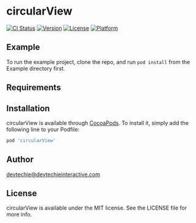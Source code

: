 # circularView

[![CI Status](https://img.shields.io/travis/anooptomar@gmail.com/circularView.svg?style=flat)](https://travis-ci.org/anooptomar@gmail.com/circularView)
[![Version](https://img.shields.io/cocoapods/v/circularView.svg?style=flat)](https://cocoapods.org/pods/circularView)
[![License](https://img.shields.io/cocoapods/l/circularView.svg?style=flat)](https://cocoapods.org/pods/circularView)
[![Platform](https://img.shields.io/cocoapods/p/circularView.svg?style=flat)](https://cocoapods.org/pods/circularView)

## Example

To run the example project, clone the repo, and run `pod install` from the Example directory first.

## Requirements

## Installation

circularView is available through [CocoaPods](https://cocoapods.org). To install
it, simply add the following line to your Podfile:

```ruby
pod 'circularView'
```

## Author

devtechie@devtechieinteractive.com

## License

circularView is available under the MIT license. See the LICENSE file for more info.
